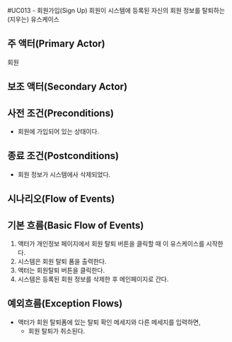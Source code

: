 #UC013 - 회원가입(Sign Up)
회원이 시스템에 등록된 자신의 회원 정보를 탈퇴하는(지우는) 유스케이스

## 주 액터(Primary Actor)
회원

## 보조 액터(Secondary Actor)

## 사전 조건(Preconditions)
- 회원에 가입되어 있는 상태이다.

## 종료 조건(Postconditions)
- 회원 정보가 시스템에사 삭제되었다.

## 시나리오(Flow of Events)

## 기본 흐름(Basic Flow of Events)
1. 액터가 개인정보 페이지에서 회원 탈퇴 버튼을 클릭할 때 이 유스케이스를 시작한다.
2. 시스템은 회원 탈퇴 폼을 출력한다.
3. 액터는 회원탈퇴 버튼을 클릭한다.
4. 시스템은 등록된 회원 정보를 삭제한 후 메인페이지로 간다.

## 예외흐름(Exception Flows)
- 액터가 회원 탈퇴폼에 있는 탈퇴 확인 메세지와 다른 메세지를 입력하면,
    - 회원 탈퇴가 취소된다.

